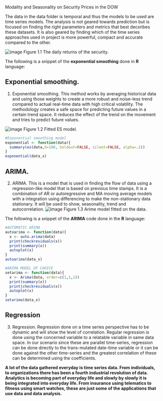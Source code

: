 Modality and Seasonality on Security Prices in the DOW

The data in the data folder is temporal and thus the models to be used are time series models. The analysis is not geared towards prediction but is focused on finding the right parameters and metrics that best decsribes these datasets. It is also geared by finding which of the time series approaches used in project is more powerful, compact and accurate compared to the other.

![image](https://user-images.githubusercontent.com/47692036/161448320-c6cca985-03b3-4f73-9bdf-7bb12d0ea844.png)
Figure 1.1 The daily returns of the security.


The following is a snippet of the __exponential smoothing__ done in __R__ language:

## Exponential smoothing.
1.	Exponential smoothing. This method works by averaging historical data and using those weights to create a more robust and noise-less trend compared to actual real-time data with high critical volatility. The methodology creates a safe space for predicting future values in a certain trend space. It reduces the effect of the trend on the movement and tries to predict future values.

![image](https://user-images.githubusercontent.com/47692036/161447898-6e00b41d-3827-4d8c-87f7-3526edc83997.png)
Figure 1.2 Fitted ES model.

```r
#Exponential smoothing model
exponential <- function(data){
  summary(es(data,h=100, holdout=FALSE, silent=FALSE, alpha=.2))  
}
exponential(data_x)
```

## ARIMA.
2.	ARIMA. This is a model that is used in finding the flow of data using a regression-like model that is based on previous time stamps. It is a combination of AR or autoregressive and MA moving average models with a integration using differencing to make the non-stationary data stationary. It will be used to show, seasonality, trend and autocorrelation.
![image](https://user-images.githubusercontent.com/47692036/161447913-4d21fa82-7730-48e5-809e-86be642e53f2.png)
Figure 1.3 Arime model fitted on the data.

The following is a snippet of the __ARIMA__ code done in the __R__ language:
```r
#AUTOMATIC ARIMA
autoarima <- function(data){
  x <- auto.arima(data)
  print(checkresiduals(x))
  print(summary(x))
  autoplot(x)
}
autoarima(data_x)

#ARIMA MODEL OF CHOICE
setarima <- function(data){
  x <- Arima(data, order=c(1,1,1))
  print(summary(x))
  print(checkresiduals(x))
  autoplot(x)
}
setarima(data_x)
```

## Regression
3.	Regression. Regression done on a time series perspective has to be dynamic and will show the level of correlation. Regular regression is done using the concerned variable to a relatable variable in same data space. In our scenario since these are parallel time-series, regression can be done directly to the trans-mutated date-time variable or it can be done against the other time-series and the greatest correlation of these can be determined using the coefficients.


**A lot of the data gathered everyday is __time series data__. From individuals, to organizations there has been a fourth industrial revolution of data. Analytics is becoming part of everyday life and slowly by slowly it is being integrated into everyday life. From insurance using telematics to fitness using smart watches, these are just some of the applications that use data and data analysis.**
